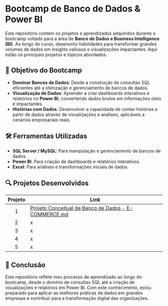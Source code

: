 # Bootcamp de Banco de Dados & Power BI

Este repositório contém os projetos e aprendizados adquiridos durante o bootcamp voltado para a área de **Banco de Dados e Business Intelligence (BI)**. Ao longo do curso, desenvolvi habilidades para transformar grandes volumes de dados em insights valiosos e visualizações impactantes. Aqui estão os principais projetos e tópicos abordados:

## 🚀 Objetivo do Bootcamp
- **Dominar Bancos de Dados**: Desde a construção de consultas SQL eficientes até a otimização e gerenciamento de bancos de dados.
- **Visualização de Dados**: Aprender a criar dashboards interativos e relatórios no **Power BI**, convertendo dados brutos em informações úteis e impactantes.
- **Histórias com Dados**: Desenvolver a capacidade de contar histórias a partir de dados através de visualizações e análises, aplicáveis a cenários empresariais reais.

## 🛠️ Ferramentas Utilizadas
- **SQL Server / MySQL**: Para manipulação e gerenciamento de bancos de dados.
- **Power BI**: Para criação de dashboards e relatórios interativos.
- **Excel**: Para análises e transformações iniciais de dados.
  
## 🔍 Projetos Desenvolvidos
| Projeto         | Link |
|  :----:   | ----------- |
| 1         |[Projeto Conceitual de Banco de Dados - E-COMMERCE.md](https://github.com/danielaferassis/Suzano-Analise-de-Dados-com-Power-BI/blob/8e02f3e017bfb8e11731360eb01602b819e69dcb/Projeto%20Conceitual%20de%20Banco%20de%20Dados%20-%20E-COMMERCE.md)|
| 2         |x |
| 3         |x |
| 4        |x |
| 5         | x |

## 📝 Conclusão
Este repositório reflete meu processo de aprendizado ao longo do bootcamp, desde o domínio de consultas SQL até a criação de visualizações e relatórios em Power BI. Com este conhecimento, estou preparado para aplicar as melhores práticas de dados em grandes empresas e contribuir para a transformação digital das organizações.
